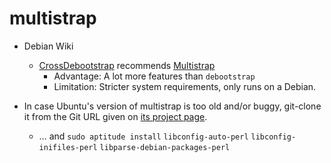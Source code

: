 ﻿
multistrap
==========

* Debian Wiki
  * [CrossDebootstrap](https://wiki.debian.org/EmDebian/CrossDebootstrap)
    recommends [Multistrap](https://wiki.debian.org/Multistrap)
    * Advantage: A lot more features than `debootstrap`
    * Limitation: Stricter system requirements, only runs on a Debian.

* In case Ubuntu's version of multistrap is too old and/or buggy,
  git-clone it from the Git URL given on
  [its project page](https://tracker.debian.org/pkg/multistrap).
  * … and `sudo aptitude install`
    `libconfig-auto-perl`
    `libconfig-inifiles-perl`
    `libparse-debian-packages-perl`



